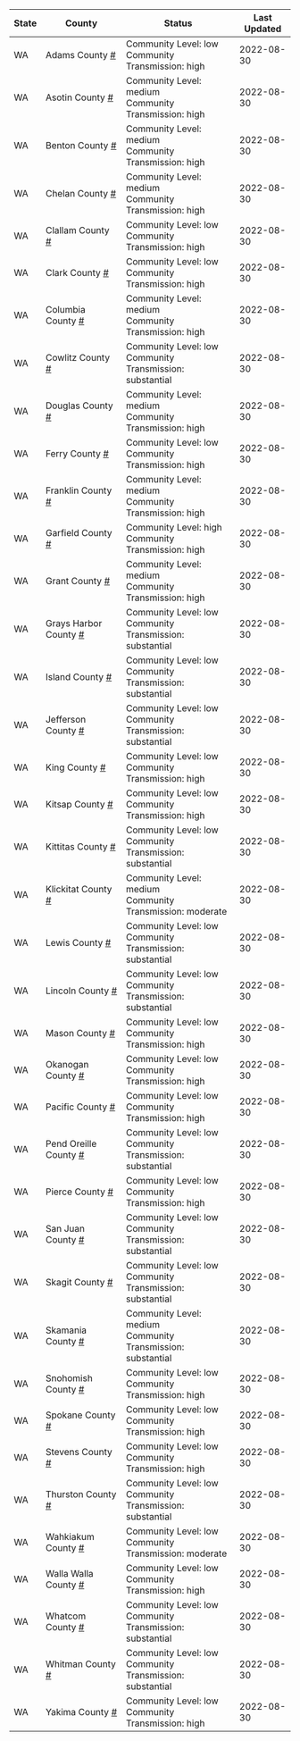 State | County | Status | Last Updated
--- | --- | --- | --- 
WA | Adams County <a href="#adams_county">#</a> | <a name="adams_county"></a>Community Level: low<br/>Community Transmission: high | 2022-08-30
WA | Asotin County <a href="#asotin_county">#</a> | <a name="asotin_county"></a>Community Level: medium<br/>Community Transmission: high | 2022-08-30
WA | Benton County <a href="#benton_county">#</a> | <a name="benton_county"></a>Community Level: medium<br/>Community Transmission: high | 2022-08-30
WA | Chelan County <a href="#chelan_county">#</a> | <a name="chelan_county"></a>Community Level: medium<br/>Community Transmission: high | 2022-08-30
WA | Clallam County <a href="#clallam_county">#</a> | <a name="clallam_county"></a>Community Level: low<br/>Community Transmission: high | 2022-08-30
WA | Clark County <a href="#clark_county">#</a> | <a name="clark_county"></a>Community Level: low<br/>Community Transmission: high | 2022-08-30
WA | Columbia County <a href="#columbia_county">#</a> | <a name="columbia_county"></a>Community Level: medium<br/>Community Transmission: high | 2022-08-30
WA | Cowlitz County <a href="#cowlitz_county">#</a> | <a name="cowlitz_county"></a>Community Level: low<br/>Community Transmission: substantial | 2022-08-30
WA | Douglas County <a href="#douglas_county">#</a> | <a name="douglas_county"></a>Community Level: medium<br/>Community Transmission: high | 2022-08-30
WA | Ferry County <a href="#ferry_county">#</a> | <a name="ferry_county"></a>Community Level: low<br/>Community Transmission: high | 2022-08-30
WA | Franklin County <a href="#franklin_county">#</a> | <a name="franklin_county"></a>Community Level: medium<br/>Community Transmission: high | 2022-08-30
WA | Garfield County <a href="#garfield_county">#</a> | <a name="garfield_county"></a>Community Level: high<br/>Community Transmission: high | 2022-08-30
WA | Grant County <a href="#grant_county">#</a> | <a name="grant_county"></a>Community Level: medium<br/>Community Transmission: high | 2022-08-30
WA | Grays Harbor County <a href="#grays_harbor_county">#</a> | <a name="grays_harbor_county"></a>Community Level: low<br/>Community Transmission: substantial | 2022-08-30
WA | Island County <a href="#island_county">#</a> | <a name="island_county"></a>Community Level: low<br/>Community Transmission: substantial | 2022-08-30
WA | Jefferson County <a href="#jefferson_county">#</a> | <a name="jefferson_county"></a>Community Level: low<br/>Community Transmission: substantial | 2022-08-30
WA | King County <a href="#king_county">#</a> | <a name="king_county"></a>Community Level: low<br/>Community Transmission: high | 2022-08-30
WA | Kitsap County <a href="#kitsap_county">#</a> | <a name="kitsap_county"></a>Community Level: low<br/>Community Transmission: high | 2022-08-30
WA | Kittitas County <a href="#kittitas_county">#</a> | <a name="kittitas_county"></a>Community Level: low<br/>Community Transmission: substantial | 2022-08-30
WA | Klickitat County <a href="#klickitat_county">#</a> | <a name="klickitat_county"></a>Community Level: medium<br/>Community Transmission: moderate | 2022-08-30
WA | Lewis County <a href="#lewis_county">#</a> | <a name="lewis_county"></a>Community Level: low<br/>Community Transmission: substantial | 2022-08-30
WA | Lincoln County <a href="#lincoln_county">#</a> | <a name="lincoln_county"></a>Community Level: low<br/>Community Transmission: substantial | 2022-08-30
WA | Mason County <a href="#mason_county">#</a> | <a name="mason_county"></a>Community Level: low<br/>Community Transmission: high | 2022-08-30
WA | Okanogan County <a href="#okanogan_county">#</a> | <a name="okanogan_county"></a>Community Level: low<br/>Community Transmission: high | 2022-08-30
WA | Pacific County <a href="#pacific_county">#</a> | <a name="pacific_county"></a>Community Level: low<br/>Community Transmission: high | 2022-08-30
WA | Pend Oreille County <a href="#pend_oreille_county">#</a> | <a name="pend_oreille_county"></a>Community Level: low<br/>Community Transmission: substantial | 2022-08-30
WA | Pierce County <a href="#pierce_county">#</a> | <a name="pierce_county"></a>Community Level: low<br/>Community Transmission: high | 2022-08-30
WA | San Juan County <a href="#san_juan_county">#</a> | <a name="san_juan_county"></a>Community Level: low<br/>Community Transmission: substantial | 2022-08-30
WA | Skagit County <a href="#skagit_county">#</a> | <a name="skagit_county"></a>Community Level: low<br/>Community Transmission: substantial | 2022-08-30
WA | Skamania County <a href="#skamania_county">#</a> | <a name="skamania_county"></a>Community Level: medium<br/>Community Transmission: substantial | 2022-08-30
WA | Snohomish County <a href="#snohomish_county">#</a> | <a name="snohomish_county"></a>Community Level: low<br/>Community Transmission: high | 2022-08-30
WA | Spokane County <a href="#spokane_county">#</a> | <a name="spokane_county"></a>Community Level: low<br/>Community Transmission: high | 2022-08-30
WA | Stevens County <a href="#stevens_county">#</a> | <a name="stevens_county"></a>Community Level: low<br/>Community Transmission: high | 2022-08-30
WA | Thurston County <a href="#thurston_county">#</a> | <a name="thurston_county"></a>Community Level: low<br/>Community Transmission: substantial | 2022-08-30
WA | Wahkiakum County <a href="#wahkiakum_county">#</a> | <a name="wahkiakum_county"></a>Community Level: low<br/>Community Transmission: moderate | 2022-08-30
WA | Walla Walla County <a href="#walla_walla_county">#</a> | <a name="walla_walla_county"></a>Community Level: low<br/>Community Transmission: high | 2022-08-30
WA | Whatcom County <a href="#whatcom_county">#</a> | <a name="whatcom_county"></a>Community Level: low<br/>Community Transmission: substantial | 2022-08-30
WA | Whitman County <a href="#whitman_county">#</a> | <a name="whitman_county"></a>Community Level: low<br/>Community Transmission: substantial | 2022-08-30
WA | Yakima County <a href="#yakima_county">#</a> | <a name="yakima_county"></a>Community Level: low<br/>Community Transmission: high | 2022-08-30
